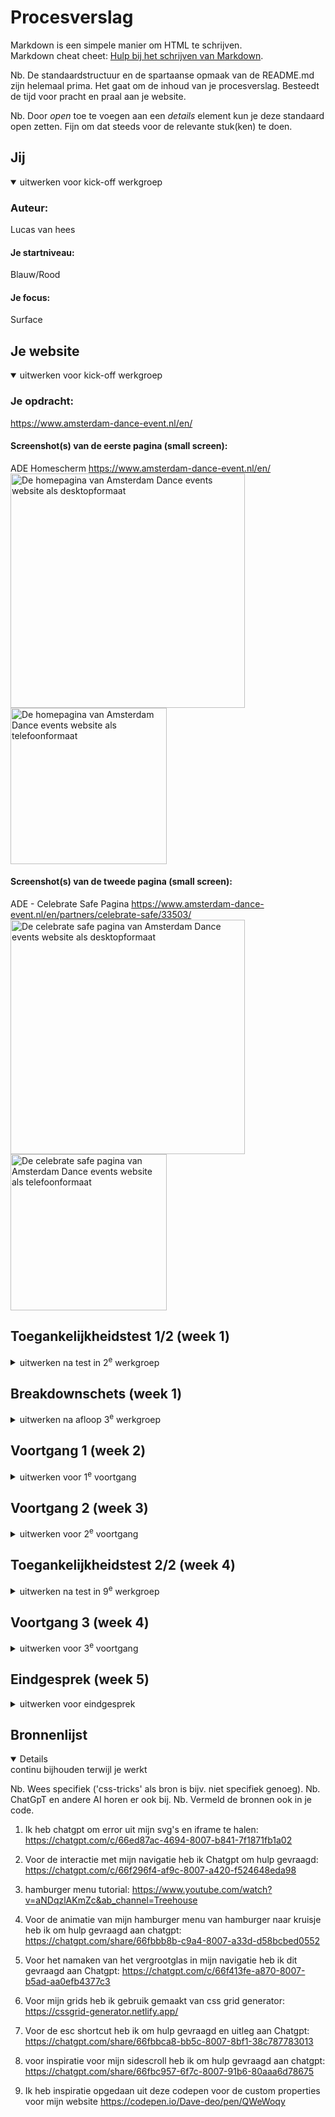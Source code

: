 # Procesverslag
Markdown is een simpele manier om HTML te schrijven.  
Markdown cheat cheet: [Hulp bij het schrijven van Markdown](https://github.com/adam-p/markdown-here/wiki/Markdown-Cheatsheet).

Nb. De standaardstructuur en de spartaanse opmaak van de README.md zijn helemaal prima. Het gaat om de inhoud van je procesverslag. Besteedt de tijd voor pracht en praal aan je website.

Nb. Door *open* toe te voegen aan een *details* element kun je deze standaard open zetten. Fijn om dat steeds voor de relevante stuk(ken) te doen.





## Jij

<details open>
  <summary>uitwerken voor kick-off werkgroep</summary>

  ### Auteur:
  Lucas van hees

  #### Je startniveau:
  Blauw/Rood

  #### Je focus:
  Surface
 
</details>





## Je website

<details open>
  <summary>uitwerken voor kick-off werkgroep</summary>

  ### Je opdracht:
  https://www.amsterdam-dance-event.nl/en/

  #### Screenshot(s) van de eerste pagina (small screen): 
  ADE Homescherm
  https://www.amsterdam-dance-event.nl/en/
  <img src="readme-images/ADEhomepagina.png" width="375px" alt="De homepagina van Amsterdam Dance events website als desktopformaat">
  <img src="readme-images/afbeeldingwebsite1.png" width="250px" alt="De homepagina van Amsterdam Dance events website als telefoonformaat">



  #### Screenshot(s) van de tweede pagina (small screen):
  ADE - Celebrate Safe Pagina
  https://www.amsterdam-dance-event.nl/en/partners/celebrate-safe/33503/
    <img src="readme-images/celebrate-safe-pagina.png" width="375px" alt="De celebrate safe pagina van Amsterdam Dance events website als desktopformaat">
        <img src="readme-images/afbeeldingwebsite2.png" width="250px" alt="De celebrate safe pagina van Amsterdam Dance events website als telefoonformaat">


 
</details>



## Toegankelijkheidstest 1/2 (week 1)

<details>
  <summary>uitwerken na test in 2<sup>e</sup> werkgroep</summary>

  ### Bevindingen
  Lijst met je bevindingen die in de test naar voren kwamen:
- je hoort continu wat je aan het typen bent, letter voor letter word opgenoemd.
- op het moment dat ik naar mijn gekozen website toe ga, hoor ik de hele tijd "voer engels in afbeelding met codes die ik niet begrijp.
- elke handeling die je uitvoert word opgenoemd, alleen het is erg lastig om te weten wanneer dingen gebeuren aangezien dit pas word opgenoemd wanneer je daadwerkelijk ergens op klinkt.
- als je op google iets opzoekt word alles duidelijk opgenoemd. je hoort alle opties die er zijn om verder op te klikken.
- bij de screenreader kan je op het scherm ook zien dat wat er verteld word er een blauw vierkantje omheen komt wat op dat moment verteld word.
-   <img src="readme-images/googlescreenshot.png" width="375px"


</details>



## Breakdownschets (week 1)

<details>
  <summary>uitwerken na afloop 3<sup>e</sup> werkgroep</summary>

  ### de hele pagina: 
  <img src="readme-images/home-pagina-breakdown.png" width="375px" alt="breakdown van de hele pagina">

  ### dynamisch deel (bijv menu): 
  <img src="readme-images/dynamischbreakdown.png" width="375px" alt="breakdown van een dynamisch deel">


</details>





## Voortgang 1 (week 2)

<details>
  <summary>uitwerken voor 1<sup>e</sup> voortgang</summary>

  ### Stand van zaken
  hier dit ging goed & dit was lastig (neem ook screenshots op van delen van je website en code)

  Ik heb vrijwel alle content op mijn website gekregen, ook heb ik al delen gestyled met css. Ik heb grids toegepast op plekken waar dit een handige oplossing was. Ik had wel moeite met de website in bepaalde delen op te splitstsen, bijvoorbeeld dat nu mijn h1 op de voorgrond staat van de video alleen ik wil wel graag de main van af onder de video laten beginnen. Hier moet ik dus nog even naar kijken. als ik dat gefixt heb kan ik gaan kijken om een parralex effect toe te voegen aan het begin van de pagina en daarna een side scroll onderaan de pagina.


  ### Agenda voor meeting
  samen met je groepje opstellen

  | student 1      | student 2          | student 3    | student 4        |
  | ---            | ---                | ---          | ---              |
  | dit bespreken  | en dit             | en ik dit    | en dan ik dat    |
  | en dat ook nog | dit als er tijd is | nog een punt | dit wil ik zeker |
  | ...            | ...                | ...          | ...              |


  ### Verslag van meeting
  hier na afloop snel de uitkomsten van de meeting vastleggen

  - Ik ben goed opweg, loop nu op schema
  - Mijn errors uit mijn website halen doormiddel van w3c validator
  - Proberen mijn bronnen goed bij te houden


</details>





## Voortgang 2 (week 3)

<details>
  <summary>uitwerken voor 2<sup>e</sup> voortgang</summary>

  ### Stand van zaken
  hier dit ging goed & dit was lastig

  Begin een klein beetje vast te lopen met kleine dingetjes, zoals mijn h1 op dezelfde achtergrond als video. of sidescroll toevoegen en opmaak van de navigatie hetzelfde krijgen. 


  ### Agenda voor meeting
  samen met je groepje opstellen

  | student 1      | student 2          | student 3    | student 4        |
  | ---            | ---                | ---          | ---              |
  | dit bespreken  | en dit             | en ik dit    | en dan ik dat    |
  | en dat ook nog | dit als er tijd is | nog een punt | dit wil ik zeker |
  | ...            | ...                | ...          | ...              |


  ### Verslag van meeting
  hier na afloop snel de uitkomsten van de meeting vastleggen

  - Manier waarop ik mijn h1 heb gedaan en achtergrond video, mag op die manier zolang het werkt. als het niet meer werkt op een andere manier opmaken.
  - Styling van Navigatie moet nog aangepast worden, was nog niet voldoende


</details>





## Toegankelijkheidstest 2/2 (week 4)

<details>
  <summary>uitwerken na test in 9<sup>e</sup> werkgroep</summary>

  ### Bevindingen
  Lijst met je bevindingen die in de test naar voren kwamen (geef ook aan wat er verbeterd is):

- Ik heb dit vrij laat gedaan pas, ik kwam erachter dat ik nog nergens een tabindex had toegevoegd en dit alleen dus op de <a> van toepassing was. 
- Ik had bij sommige <img> nog geen alt tekst geplaatst. Dit ben ik vervolgens bij elke afbeeling gaan doen, vervolgens toen ik verder door de checklist heen ging zag ik dat dit niet hoeft bij afbeeldingen die geen toegevoegde informatie gaven. Hierna ben ik dit weer gaan veranderen.
- Toen ik ging checken of mijn h1, h2, h3, etc. op de juiste volgorde stonden zag ik dat dit het geval was. Alleen als er het bij een section weer opnieiuw mag, dus zodra er een section is er weer een nieuwe h2 mag komen nadat erdaarvoor al een h3 was geweet.
- Ik las iets over een table tag, dit is iets wat ik nog nooit eerder heb gezien en weer iets nieuws over heb geleerd. Ik heb bijvoorbeeld gebruik gemaakt van grids, maar kennelijk had dit ook gekund met de table tag.
- Bij animation is het van belang om een pauze knop te hebben voor achtergrond video's, ik heb dit niet, maar ik heb toegepast dat als een gebruiker reduced motion aan heeft staan de video niet afspeeld. Als ik meer tijd had gehad had ik hier nog naar gekeken en dit toegepast op de hele website.
- 


</details>





## Voortgang 3 (week 4)

<details>
  <summary>uitwerken voor 3<sup>e</sup> voortgang</summary>

  ### Stand van zaken
  hier dit ging goed & dit was lastig (neem ook screenshots op van delen van je website en code)

  Moet mijn tweede pagina nog maken, maar ben zo goed als klaar met mijn eerste. Heb een paar kleine vraagjes: Kunnen we samen kijken of ik genoeg surface onderdelen al heb?, zijn er nog een aantal die ik hier aan kan toevoegen?, samen nog kijken naar een andere tweede pagina vanwege tijdsnood. Moet je een nieuwe css bestand en javascript bestand aanmaken voor de tweede pagina?


  ### Agenda voor meeting
  samen met je groepje opstellen

  | student 1      | student 2          | student 3    | student 4        |
  | ---            | ---                | ---          | ---              |
  | dit bespreken  | en dit             | en ik dit    | en dan ik dat    |
  | en dat ook nog | dit als er tijd is | nog een punt | dit wil ik zeker |
  | ...            | ...                | ...          | ...              |


  ### Verslag van meeting
  hier na afloop snel de uitkomsten van de meeting vastleggen

  - Laat genoeg zien op eerste pagina, dus mijn tweede hoeft niet zo ontzettend spectaculair te zijn.
  - Ik heb genoeg surface plane onderdelen toegevoegd. kan misschien nog kijken naar een kleine micro animatie, als ik daar zin in heb.
  - Nieuwe tweede pagina gekozen, wat iets sneller in elkaar te zetten is. 
  - een nieuw css bestand voor de tweede pagina mag niet, een javascript bestand mag, maar hoeft niet.

</details>





## Eindgesprek (week 5)

<details>
  <summary>uitwerken voor eindgesprek</summary>

  ### Je uitkomst - karakteristiek screenshots:
  <img src="readme-images/uitkomstopdracht1.png" width="375px" alt="uitkomst opdracht pagina 1">
    <img src="readme-images/uitkomstopdracht2.png" width="375px" alt="uitkomst opdracht pagina 2">




  ### Dit ging goed/Heb ik geleerd: 
  Korte omschrijving met plaatjes

  <img src="readme-images/dummy-plaatje.jpg" width="375px" alt="top">


  ### Dit was lastig/Is niet gelukt:
  Korte omschrijving met plaatjes

  <img src="readme-images/dummy-plaatje.jpg" width="375px" alt="bummer">
</details>





## Bronnenlijst

<details open>
  <summary>continu bijhouden terwijl je werkt</summary>

  Nb. Wees specifiek ('css-tricks' als bron is bijv. niet specifiek genoeg). 
  Nb. ChatGpT en andere AI horen er ook bij.
  Nb. Vermeld de bronnen ook in je code.

1. Ik heb chatgpt om error uit mijn svg's en iframe te halen: https://chatgpt.com/c/66ed87ac-4694-8007-b841-7f1871fb1a02

2. Voor de interactie met mijn navigatie heb ik Chatgpt om hulp gevraagd: https://chatgpt.com/c/66f296f4-af9c-8007-a420-f524648eda98

3. hamburger menu tutorial: https://www.youtube.com/watch?v=aNDqzlAKmZc&ab_channel=Treehouse

4. Voor de animatie van mijn hamburger menu van hamburger naar kruisje heb ik om hulp gevraagd aan chatgpt: https://chatgpt.com/share/66fbbb8b-c9a4-8007-a33d-d58bcbed0552

5. Voor het namaken van het vergrootglas in mijn navigatie heb ik dit gevraagd aan Chatgpt: https://chatgpt.com/c/66f413fe-a870-8007-b5ad-aa0efb4377c3

6. Voor mijn grids heb ik gebruik gemaakt van css grid generator: https://cssgrid-generator.netlify.app/

7. Voor de esc shortcut heb ik om hulp gevraagd en uitleg aan Chatgpt: https://chatgpt.com/share/66fbbca8-bb5c-8007-8bf1-38c787783013

8. voor inspiratie voor mijn sidescroll heb ik om hulp gevraagd aan chatgpt: https://chatgpt.com/share/66fbc957-6f7c-8007-91b6-80aaa6d78675

9. Ik heb inspiratie opgedaan uit deze codepen voor de custom properties voor mijn website https://codepen.io/Dave-deo/pen/QWeWoqy




</details>